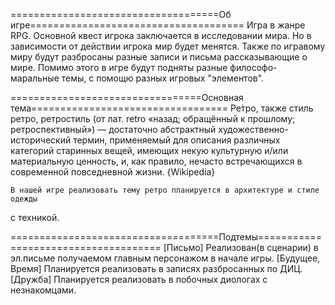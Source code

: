 ====================================Об игре=====================================
    Игра в жанре RPG. Основной квест игрока заключается в исследовании мира. Но
в зависимости от действии игрока мир будет менятся. Также по игравому миру будут
разбросаны разные записи и письма рассказывающие о мире. Помимо этого в игре
будут подняты разные философо-маральные темы, с помощю разных игровых
"элементов".

=================================Основная тема==================================
    Ре́тро, также стиль ретро, ретростиль (от лат. retro «назад; обращённый к
прошлому; ретроспективный») — достаточно абстрактный художественно-исторический
термин, применяемый для описания различных категорий старинных вещей, имеющих
некую культурную и/или материальную ценность, и, как правило, нечасто
встречающихся в современной повседневной жизни. {Wikipedia}

    В нашей игре реализовать тему ретро планируется в архитектуре и стиле одежды
с техникой.

====================================Подтемы=====================================
    [Письмо] Реализован(в сценарии) в эл.письме получаемом главным персонажом в
начале игры.
    [Будущее, Время] Планируется реализовать в записях разбросанных
по ДИЦ.
    [Дружба] Планируется реализовать в побочных диологах с незнакомцами.
